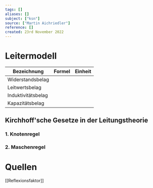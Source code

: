 ```yaml
---
tags: []
aliases: []
subject: ["ksn"]
source: ["Martin Aichriedler"]
reference: []
created: 23rd November 2022
---
```


# Leitermodell

| Bezeichnung        | Formel | Einheit |
| ------------------ | ------ | ------- |
| Widerstandsbelag   |        |         |
| Leitwertsbelag     |        |         |
| Induktivitätsbelag |        |         |
| Kapazitätsbelag    |        |         |

## Kirchhoff'sche Gesetze in der Leitungstheorie
### 1. Knotenregel
### 2. Maschenregel


# Quellen
[[Reflexionsfaktor]]
